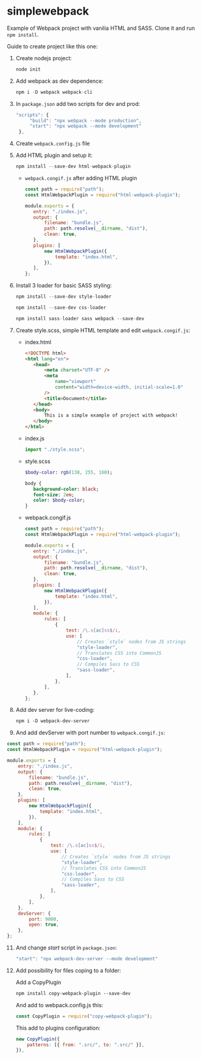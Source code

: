 # simplewebpack

Example of Webpack project with vanilia HTML and SASS.
Clone it and run `npm install`.

Guide to create project like this one:

1. Create nodejs project:

   ```jsx
   node init
   ```

2. Add webpack as dev dependence:

   ```jsx
   npm i -D webpack webpack-cli
   ```

3. In `package.json` add two scripts for dev and prod:

   ```jsx
   "scripts": {
   		"build": "npx webpack --mode production",
   		"start": "npx webpack --mode development"
   	},
   ```

4. Create `webpack.config.js` file

5. Add HTML plugin and setup it:

   ```jsx
   npm install --save-dev html-webpack-plugin
   ```

   - `webpack.congif.js` after adding HTML plugin

     ```jsx
     const path = require("path");
     const HtmlWebpackPlugin = require("html-webpack-plugin");

     module.exports = {
     	entry: "./index.js",
     	output: {
     		filename: "bundle.js",
     		path: path.resolve(__dirname, "dist"),
     		clean: true,
     	},
     	plugins: [
     		new HtmlWebpackPlugin({
     			template: "index.html",
     		}),
     	],
     };
     ```

6. Install 3 loader for basic SASS styling:

   ```jsx
   npm install --save-dev style-loader
   ```

   ```jsx
   npm install --save-dev css-loader
   ```

   ```jsx
   npm install sass-loader sass webpack --save-dev
   ```

7. Create style.scss, simple HTML template and edit `webpack.congif.js`:

   - index.html
     ```html
     <!DOCTYPE html>
     <html lang="en">
     	<head>
     		<meta charset="UTF-8" />
     		<meta
     			name="viewport"
     			content="width=device-width, initial-scale=1.0"
     		/>
     		<title>Document</title>
     	</head>
     	<body>
     		This is a simple example of project with webpack!
     	</body>
     </html>
     ```
   - index.js
     ```jsx
     import "./style.scss";
     ```
   - style.scss

     ```sass
     $body-color: rgb(138, 255, 160);

     body {
     	background-color: black;
     	font-size: 2em;
     	color: $body-color;
     }
     ```

   - webpack.congif.js

     ```jsx
     const path = require("path");
     const HtmlWebpackPlugin = require("html-webpack-plugin");

     module.exports = {
     	entry: "./index.js",
     	output: {
     		filename: "bundle.js",
     		path: path.resolve(__dirname, "dist"),
     		clean: true,
     	},
     	plugins: [
     		new HtmlWebpackPlugin({
     			template: "index.html",
     		}),
     	],
     	module: {
     		rules: [
     			{
     				test: /\.s[ac]ss$/i,
     				use: [
     					// Creates `style` nodes from JS strings
     					"style-loader",
     					// Translates CSS into CommonJS
     					"css-loader",
     					// Compiles Sass to CSS
     					"sass-loader",
     				],
     			},
     		],
     	},
     };
     ```

8. Add dev server for live-coding:

   ```html
   npm i -D webpack-dev-server
   ```

9. And add devServer with port number to `webpack.congif.js`:

```js
const path = require("path");
const HtmlWebpackPlugin = require("html-webpack-plugin");

module.exports = {
	entry: "./index.js",
	output: {
		filename: "bundle.js",
		path: path.resolve(__dirname, "dist"),
		clean: true,
	},
	plugins: [
		new HtmlWebpackPlugin({
			template: "index.html",
		}),
	],
	module: {
		rules: [
			{
				test: /\.s[ac]ss$/i,
				use: [
					// Creates `style` nodes from JS strings
					"style-loader",
					// Translates CSS into CommonJS
					"css-loader",
					// Compiles Sass to CSS
					"sass-loader",
				],
			},
		],
	},
	devServer: {
		port: 9000,
		open: true,
	},
};
```

11. And change _start_ script in `package.json`:

    ```jsx
    "start": "npx webpack-dev-server --mode development"
    ```

12. Add possibility for files coping to a folder:

    Add a CopyPlugin

    ```html
    npm install copy-webpack-plugin --save-dev
    ```

    And add to webpack.config.js this:

    ```jsx
    const CopyPlugin = require("copy-webpack-plugin");
    ```

    This add to plugins configuration:

    ```jsx
    new CopyPlugin({
    	patterns: [{ from: ".src/", to: ".src/" }],
    }),
    ```
